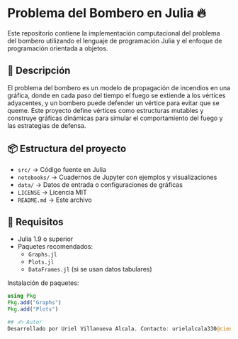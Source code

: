 # Problema del Bombero en Julia 🔥

Este repositorio contiene la implementación computacional del problema del bombero utilizando el lenguaje de programación Julia y el enfoque de programación orientada a objetos.

## 📘 Descripción

El problema del bombero es un modelo de propagación de incendios en una gráfica, donde en cada paso del tiempo el fuego se extiende a los vértices adyacentes, y un bombero puede defender un vértice para evitar que se queme. Este proyecto define vértices como estructuras mutables y construye gráficas dinámicas para simular el comportamiento del fuego y las estrategias de defensa.

## 📦 Estructura del proyecto

- `src/` → Código fuente en Julia
- `notebooks/` → Cuadernos de Jupyter con ejemplos y visualizaciones
- `data/` → Datos de entrada o configuraciones de gráficas
- `LICENSE` → Licencia MIT
- `README.md` → Este archivo

## 🚀 Requisitos

- Julia 1.9 o superior
- Paquetes recomendados:
  - `Graphs.jl`
  - `Plots.jl`
  - `DataFrames.jl` (si se usan datos tabulares)

Instalación de paquetes:
```julia
using Pkg
Pkg.add("Graphs")
Pkg.add("Plots")

## ✍️ Autor
Desarrollado por Uriel Villanueva Alcala. Contacto: urielalcala330@ciencias.unam.mx
